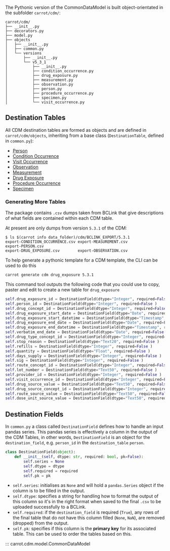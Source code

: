 
The Pythonic version of the CommonDataModel is built object-orientated in the subfolder `carrot/cdm/`:
```
carrot/cdm/
├── __init__.py
├── decorators.py
├── model.py
├── objects
│   ├── __init__.py
│   ├── common.py
│   └── versions
│       ├── __init__.py
│       └── v5_3_1
│           ├── __init__.py
│           ├── condition_occurrence.py
│           ├── drug_exposure.py
│           ├── measurement.py
│           ├── observation.py
│           ├── person.py
│           ├── procedure_occurrence.py
│           ├── specimen.py
│           └── visit_occurrence.py
```

## Destination Tables

All CDM destination tables are formed as objects and are defined in `carrot/cdm/objects`, inheriting from a base class (`DestinationTable`, defined in `common.py`):

   * [Person](/CaRROT-Docs/CaRROT-CDM/Person.md)
   * [Condition Occurrence](/CaRROT-Docs/CaRROT-CDM/ConditionOccurrence.md)
   * [Visit Occurrence](/CaRROT-Docs/CaRROT-CDM/VisitOccurrence.md)
   * [Observation](/CaRROT-Docs/CaRROT-CDM/Observation.md)
   * [Measurement](/CaRROT-Docs/CaRROT-CDM/Measurement.md)
   * [Drug Exposure](/CaRROT-Docs/CaRROT-CDM/DrugExposure.md)
   * [Procedure Occurrence](/CaRROT-Docs/CaRROT-CDM/ProcedureOccurrence.md)
   * [Specimen](/CaRROT-Docs/CaRROT-CDM/Specimen.md)


### Generating More Tables

The package contains `.csv` dumps taken from BCLink that give descriptions of what fields are contained within each CDM table.

At present are only dumps from version `5.3.1` of the CDM:

```
$ ls $(carrot info data_folder)/cdm/BCLINK_EXPORT/5.3.1
export-CONDITION_OCCURRENCE.csv export-MEASUREMENT.csv          export-PERSON.csv
export-DRUG_EXPOSURE.csv        export-OBSERVATION.csv
``` 

To help generate a pythonic template for a CDM template, the CLI can be used to do this
```
carrot generate cdm drug_exposure 5.3.1
```
This command tool outputs the following code that you could use to copy, paster and edit to create a new table for `drug_exposure`
```python
self.drug_exposure_id = DestinationField(dtype="Integer", required=False , pk=True)
self.person_id = DestinationField(dtype="Integer", required=False )
self.drug_concept_id = DestinationField(dtype="Integer", required=False )
self.drug_exposure_start_date = DestinationField(dtype="Date", required=False )
self.drug_exposure_start_datetime = DestinationField(dtype="Timestamp", required=False )
self.drug_exposure_end_date = DestinationField(dtype="Date", required=False )
self.drug_exposure_end_datetime = DestinationField(dtype="Timestamp", required=False )
self.verbatim_end_date = DestinationField(dtype="Date", required=False )
self.drug_type_concept_id = DestinationField(dtype="Integer", required=False )
self.stop_reason = DestinationField(dtype="Text20", required=False )
self.refills = DestinationField(dtype="Integer", required=False )
self.quantity = DestinationField(dtype="Float", required=False )
self.days_supply = DestinationField(dtype="Integer", required=False )
self.sig = DestinationField(dtype="Integer", required=False )
self.route_concept_id = DestinationField(dtype="Integer", required=False )
self.lot_number = DestinationField(dtype="Text50", required=False )
self.provider_id = DestinationField(dtype="Integer", required=False )
self.visit_occurrence_id = DestinationField(dtype="Integer", required=False )
self.drug_source_value = DestinationField(dtype="Text50", required=False )
self.drug_source_concept_id = DestinationField(dtype="Integer", required=False )
self.route_source_value = DestinationField(dtype="Text50", required=False )
self.dose_unit_source_value = DestinationField(dtype="Text50", required=False )
```


## Destination Fields
In `common.py` a class called `DestinationField` defines how to handle an input pandas series.
This pandas series is effectively a column in the output of the CDM Tables, in other words, `DestinationField` is an object for the `destination_field`, e.g. `person_id` in the `destination_table` `person`.

```python
class DestinationField(object):
    def __init__(self, dtype: str, required: bool, pk=False):
        self.series = None
        self.dtype = dtype
        self.required = required
        self.pk = pk
```

   * `self.series`: initialises as `None` and will hold a `pandas.Series` object if the column is to be filled in the output.    
   * `self.dtype`: specifies a string for handling how to format the output of this column so it's in the right format when saved to the final `.csv` to be uploaded successfully to a BCLink.  
   * `self.required`:  if the `destination_field` is required (`True`), any rows of the final table that do not have this column filled (`None`, `NaN`), are removed (dropped) from the output.
   * `self.pk`: specifies if this column is the __primary key__ for its associated table. This can be used to order the tables based on this.


::: carrot.cdm.model.CommonDataModel 
